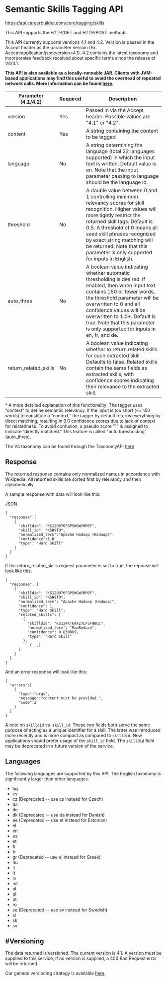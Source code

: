 # Semantic Skills Tagging API

https://api.careerbuilder.com/core/tagging/skills

This API supports the HTTP/GET and HTTP/POST methods.  

This API currently supports versions 4.1 and 4.2. Version is passed in the Accept header as the parameter version (Ex. Accept:application/json;version=4.1). 4.2 contains the latest taxonomy and incorporates feedback received about specific terms since the release of V4/4.1.

**This API is also available as a locally-runnable JAR. Clients with JVM-based applications may find this useful to avoid the overhead of repeated network calls. More information can be found [here](https://github.com/cbdr/SkillsExtractor).**

| Parameter (4.1/4.2) | Required | Description |
|----------------|----------------|-----------------|
| version        | Yes | Passed in via the Accept header. Possible values are "4.1" or "4.2". | 
| content        | Yes | A string containing the content to be tagged |
| language            | No | A string determining the language (total 22 languages supported) in which the input text is written. Default value is en. Note that the input parameter passing to language should be the language id. |
| threshold      | No | A double value between 0 and 1 controlling minimum relevancy scores for skill recognition. Higher values will more tightly restrict the returned skill tags. Default is 0.5. A threshold of 0 means all seed skill phrases recognized by exact string matching will be returned. Note that this parameter is only supported for inputs in English. |
| auto_thres     | No | A boolean value indicating whether automatic thresholding is desired. If enabled, then when input text contains 150 or fewer words, the threshold parameter will be overwritten to 0 and all confidence values will be overwritten to 1.0&#42;. Default is true.  Note that this parameter is only supported for inputs in en, fr, and de. |
| return_related_skills | No | A boolean value indicating whether to return related skills for each extracted skill. Defaults to false. Related skills contain the same fields as extracted skills, with confidence scores indicating their relevance to the extracted skill. |

&#42; A more detailed explanation of this functionality: The tagger uses “context” to define semantic relevancy.  If the input is too short (<= 150 words) to constitute a “context,” the tagger by default returns everything by direct matching, resulting in 0.0 confidence scores due to lack of context for relatedness. To avoid confusion, a pseudo score “1” is assigned to indicate “directly matched.” This feature is called “auto thresholding” (auto_thres).

The V4 taxonomy can be found through the TaxonomyAPI [here](https://github.com/cbdr/DataScienceAPIDocumentation/blob/master/TaxonomyService.md)

Response
-----------

The returned response contains only normalized names in accordance with Wikipedia. All returned skills are sorted first by relevancy and then alphabetically.

A sample response with data will look like this:

JSON
```
{  
  "response":[  
    {  
      "skilldid": "KS120076FGP5WGWYMP0F",
      "skill_id": "KSH9TO",
      "normalized_term":"Apache Hadoop (Hadoop)",
      "confidence":1.0
      "type": "Hard Skill"
    }
  ]
}
```
If the return_related_skills request parameter is set to true, the reponse will look like this:

```
{
  "response": [
    {
      "skilldid": "KS120076FGP5WGWYMP0F",
      "skill_id": "KSH9TO",
      "normalized_term": "Apache Hadoop (Hadoop)",
      "confidence": 1,
      "type": "Hard Skill",
      "related_skills": [
        {
          "skilldid": "KS124KT6K427LFSF9NQC",
          "normalized_term": "MapReduce",
          "confidence": 0.830889,
          "type": "Hard Skill"
        }, 
           (...)
      ]
    }
  ]
}
```

And an error response will look like this:

```
{  
  "errors":[  
    {  
      "type":"args",
      "message":"content must be provided.",
      "code":3
    }
  ]
}
```

A note on `skilldid` vs. `skill_id`: These two fields both serve the same purpose of acting as a unique identifier for a skill. The latter was introduced more recently and is more compact as compared to `skilldid`. New applications should prefer usage of the `skill_id` field. The `skilldid` field may be deprecated in a future version of the service.

Languages
-----------
The following languages are supported by this API.  The English taxonomy is significantly larger than other languages.
* bg
* cs
* cz (Deprecated -- use cs instead for Czech)
* da
* de
* dk (Deprecated -- use da instead for Danish)
* ee (Deprecated -- use et instead for Estonian)
* el
* en
* es
* et
* fi
* fr
* gr (Deprecated -- use el instead for Greek)
* hu
* it
* lt
* lv
* mt
* nl
* pl
* pt
* ro
* se (Deprecated -- use sv instead for Swedish)
* si
* sk
* sv

#Versioning
-----------
The data returned is versioned.  The current version is 4.1. A version must be supplied to this service; if no version is supplied, a 400 Bad Request error will be returned.

Our general versioning strategy is available [here](/Versioning.md).

